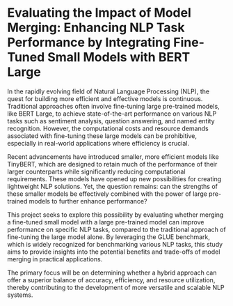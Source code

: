 #  Evaluating the Impact of Model Merging: Enhancing NLP Task Performance by Integrating Fine-Tuned Small Models with BERT Large


In the rapidly evolving field of Natural Language Processing (NLP), the quest for building more efficient and effective models is continuous. Traditional approaches often involve fine-tuning large pre-trained models, like BERT Large, to achieve state-of-the-art performance on various NLP tasks such as sentiment analysis, question answering, and named entity recognition. However, the computational costs and resource demands associated with fine-tuning these large models can be prohibitive, especially in real-world applications where efficiency is crucial.

Recent advancements have introduced smaller, more efficient models like TinyBERT, which are designed to retain much of the performance of their larger counterparts while significantly reducing computational requirements. These models have opened up new possibilities for creating lightweight NLP solutions. Yet, the question remains: can the strengths of these smaller models be effectively combined with the power of large pre-trained models to further enhance performance?

This project seeks to explore this possibility by evaluating whether merging a fine-tuned small model with a large pre-trained model can improve performance on specific NLP tasks, compared to the traditional approach of fine-tuning the large model alone. By leveraging the GLUE benchmark, which is widely recognized for benchmarking various NLP tasks, this study aims to provide insights into the potential benefits and trade-offs of model merging in practical applications.

The primary focus will be on determining whether a hybrid approach can offer a superior balance of accuracy, efficiency, and resource utilization, thereby contributing to the development of more versatile and scalable NLP systems.
